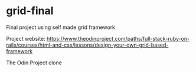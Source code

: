 # grid-final
Final project using self made grid framework

Project website: https://www.theodinproject.com/paths/full-stack-ruby-on-rails/courses/html-and-css/lessons/design-your-own-grid-based-framework

The Odin Project clone